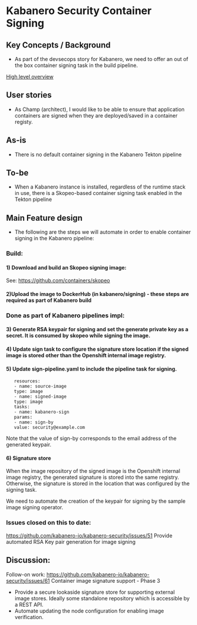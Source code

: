 # Kabanero Security Container Signing

## Key Concepts / Background
- As part of the devsecops story for Kabanero, we need to offer an out of the box container signing task in the build pipeline.

[High level overview](../design/Kabanero_scan_sign.pdf)

## User stories
- As Champ (architect), I would like to be able to ensure that application containers are signed when they are deployed/saved in a container registy.

## As-is

- There is no default container signing in the Kabanero Tekton pipeline

## To-be
- When a Kabanero instance is installed, regardless of the runtime stack in use, there is a Skopeo-based container signing task enabled in the Tekton pipeline

## Main Feature design

- The following are the steps we will automate in order to enable container signing in the Kabanero pipeline:
### Build:
#### 1) Download and build an Skopeo signing image:
See: https://github.com/containers/skopeo

#### 2)Upload the image to DockerHub (in kabanero/signing) - these steps are required as part of Kabanero build

### Done as part of Kabanero pipelines impl:

#### 3) Generate RSA keypair for signing and set the generate private key as a secret. It is consumed by skopeo while signing the image.

#### 4) Update sign task to configure the signature store location if the signed image is stored other than the Openshift internal image registry.

#### 5) Update sign-pipeline.yaml to include the pipeline task for signing.

```
   resources:
   - name: source-image
   type: image
   - name: signed-image
   type: image
   tasks:
   - name: kabanero-sign
   params:
   - name: sign-by
   value: security@example.com
```

Note that the value of sign-by corresponds to the email address of the generated keypair.

#### 6) Signature store
When the image repository of the signed image is the Openshift internal image registry, the generated signature is stored into the same registry.  Otherwise, the signature is stored in the location that was configured by the signing task.

We need to automate the creation of the keypair for signing by the sample image signing operator.

### Issues closed on this to date:
https://github.com/kabanero-io/kabanero-security/issues/51  Provide automated RSA Key pair generation for image signing


## Discussion:  
Follow-on work:
https://github.com/kabanero-io/kabanero-security/issues/61   Container image signature support - Phase 3

- Provide a secure lookaside signature store for supporting external image stores. Ideally some standalone repository which is accessible by a REST API.
- Automate updating the node configuration for enabling image verification.


